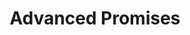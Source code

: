 ---
title: Advanced Promises
template: lesson
draft: false
slug: /courses/Promises/advanced-promises
course: Promises
tags:
  - Async JS
  - Promises
  - Error handling
description: "In this session we will take our new found knowledge of Promises beyond the
basics. You will learn how Promises can be used to make complex asynchronous
tasks mundane built on the small Promise API available to us."
exerciseLinks: https://codepen.io/WayfairFrontend/pen/yQdNew
timeToCompletion: ~1 hour
videoLinks: 
  - https://www.youtube.com/embed/frACEyP-Nn8?controls=0
preReadQuizLink: https://docs.google.com/forms/d/e/1FAIpQLSfq0mvCgI1RyVObn6KM0Zij8GdR8YjPuLit5D8xfWGJ1KalrA/viewform
readingLinks: 
  - link: "http://taoofcode.net/promise-anti-patterns/"
    description: "This one article can clear up many misconceptions about how to utilize patterns for common tasks. It's a quick read and it's packed with practical advice. I would bookmark this."
    title: "The Tao of Code  - Promise Anti-Patterns"
  - link: "https://developer.mozilla.org/en-US/docs/Web/JavaScript/Reference/Global_Objects/Promise/race"
    description: 'The MDN resource on the "race" API'
    title: "MDN: Promise.race"
  - link: "https://developer.mozilla.org/en-US/docs/Web/JavaScript/Reference/Global_Objects/Promise/all"
    description: 'The MDN resource on the "all" API'
    title: "MDN: Promise.all"
---     